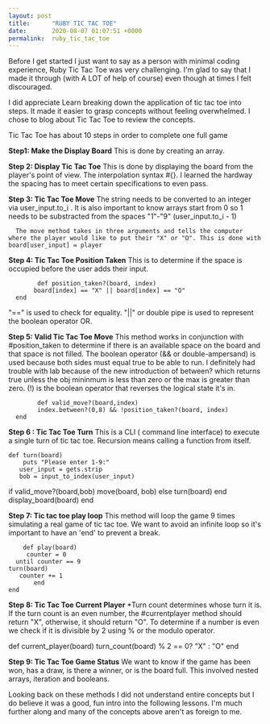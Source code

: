 ```yaml
---
layout: post
title:      "RUBY TIC TAC TOE"
date:       2020-08-07 01:07:51 +0000
permalink:  ruby_tic_tac_toe
---
```



Before I get started I just want to say as a person with minimal coding experience, Ruby Tic Tac Toe was very challenging. I'm glad to say that I made it through (with A LOT of help of course) even though at times I felt discouraged.

I did appreciate Learn breaking down the application of tic tac toe into steps. It made it easier to grasp concepts without feeling overwhelmed. I chose to blog about Tic Tac Toe to review the concepts.

Tic Tac Toe has about 10 steps in order to complete one full game

**Step1: Make the Display Board**
      This is done by creating an array.
			
			
**Step 2: Display Tic Tac Toe**
       This is done by displaying the board from the player's point of view. The interpolation syntax #{}. I learned the hardway the spacing has to meet certain specifications to even pass.
			 

**Step 3: Tic Tac Toe Move**
      The string needs to be converted to an integer via user_input.to_i  . It is also important to know arrays start from 0 so 1 needs to be substracted from the spaces "1"-"9" (user_input.to_i - 1)
     
      
      The move method takes in three arguments and tells the computer where the player would like to put their "X" or "O". This is done with board[user_input] = player


**Step 4: Tic Tac Toe Position Taken**
      This is to determine if the space is occupied before the user adds their input.
			
			def position_taken?(board, index)
           board[index] == "X" || board[index] == "O"
      end
"==" is used to check for equality.  "||" or double pipe is used to represent the boolean operator OR.

**Step 5: Valid Tic Tac Toe Move**
     This method works in conjunction with #position_taken to determine if there is an available space on the board and that space is not filled. The boolean operator (&& or double-ampersand) is used because both sides must equal true to be able to run. I definitely had trouble with lab because of the new introduction of between? which returns true unless the obj mininmum is less than zero or the max is greater than zero. (!) is the boolean operator that reverses the logical state it's in.
		 
			def valid_move?(board,index)
            index.between?(0,8) && !position_taken?(board, index)
      end
			
**Step 6 : Tic Tac Toe Turn**
This is a CLI ( command line interface) to execute a single turn of tic tac toe. Recursion means calling a function from itself.

    def turn(board)
        puts "Please enter 1-9:"
       user_input = gets.strip
       bob = input_to_index(user_input)
   if valid_move?(board,bob)
      move(board, bob) 
   else 
      turn(board)
 end
     display_board(board)
end

**Step 7: Tic tac toe play loop**
This method will loop the game 9 times simulating a real game of tic tac toe. We want to avoid an infinite loop so it's important to have an 'end' to prevent a break. 
    
		def play(board)
         counter = 0
      until counter == 9
    turn(board)
       counter += 1
           end
    end

**Step 8: Tic Tac Toe Current Player**
*Turn count determines whose turn it is. If the turn count is an even number, the #currentplayer method should return "X", otherwise, it should return "O". To determine if a number is even we check if it is divisible by 2 using % or the modulo operator.

def current_player(board)
  turn_count(board) % 2 == 0? "X" : "O"
end
  
**Step 9: Tic Tac Toe Game Status**
 We want to know if the game has been won, has a draw, is there a winner, or is the board full. This involved nested arrays, iteration and booleans. 
 
 
 Looking back on these methods I did not understand entire concepts but I do believe it was a good, fun intro into the following lessons. I'm much further along and many of the concepts above aren't as foreign to me.







        

  

